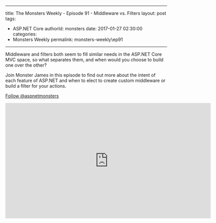 
---
title: The Monsters Weekly - Episode 91 -  Middleware vs. Filters
layout: post
tags: 
  - ASP.NET Core
authorId: monsters
date: 2017-01-27 02:30:00
categories:
  - Monsters Weekly
permalink: monsters-weekly\ep91
---

<p>Middleware and filters both seem to fill similar needs in the ASP.NET Core MVC space, so what separates them, and when would you choose to build one over the other?</p><p>Join Monster James in this episode to find out more about the intent of each feature of ASP.NET and when to elect to create custom middleware or build a filter for your actions.&nbsp;</p><p><a class="twitter-follow-button" href="https://twitter.com/aspnetmonsters">Follow @aspnetmonsters</a></p> 


<iframe src='https://channel9.msdn.com/Series/aspnetmonsters/ASPNET-Monsters-91-Middleware-vs-Filters/player' width='640' height='360' allowFullScreen frameBorder='0'></iframe>
